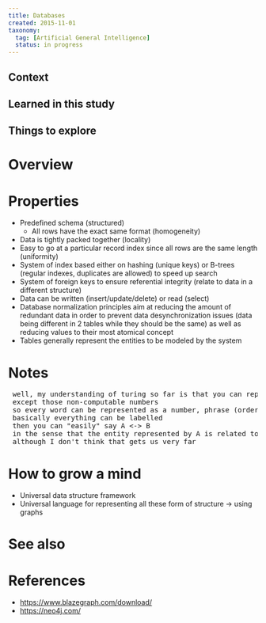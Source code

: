 ```yaml
---
title: Databases
created: 2015-11-01
taxonomy:
  tag: [Artificial General Intelligence]
  status: in progress
---
```


## Context

## Learned in this study

## Things to explore

# Overview

# Properties
* Predefined schema (structured)
	* All rows have the exact same format (homogeneity)
* Data is tightly packed together (locality)
* Easy to go at a particular record index since all rows are the same length (uniformity)
* System of index based either on hashing (unique keys) or B-trees (regular indexes, duplicates are allowed) to speed up search
* System of foreign keys to ensure referential integrity (relate to data in a different structure)
* Data can be written (insert/update/delete) or read (select)
* Database normalization principles aim at reducing the amount of redundant data in order to prevent data desynchronization issues (data being different in 2 tables while they should be the same) as well as reducing values to their most atomical concept
* Tables generally represent the entities to be modeled by the system

# Notes
<pre>
<tomzx> well, my understanding of turing so far is that you can represent pretty much anything as a number
<tomzx> except those non-computable numbers
<tomzx> so every word can be represented as a number, phrase (order of words) as a number, documents as a number, thoughts as a number, etc.
<tomzx> basically everything can be labelled
<tomzx> then you can "easily" say A <-> B
<tomzx> in the sense that the entity represented by A is related to the entity represented by B
<tomzx> although I don't think that gets us very far
</pre>

# How to grow a mind
* Universal data structure framework
* Universal language for representing all these form of structure -> using graphs

# See also

# References
* https://www.blazegraph.com/download/
* https://neo4j.com/